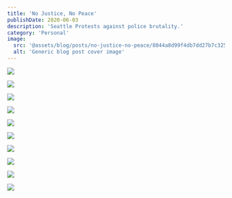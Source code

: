 ```yaml
---
title: 'No Justice, No Peace'
publishDate: 2020-06-03
description: 'Seattle Protests against police brutality.'
category: 'Personal'
image:
  src: '@assets/blog/posts/no-justice-no-peace/8044a8d99f4db7dd27b7c325a71a8180e3f2fedc-2000x1500.jpg'
  alt: 'Generic blog post cover image'
---
```


![](assets/blog/posts/no-justice-no-peace/961e04d9339c057dcdcb8c2cc92903ead1d76582-2000x1500.jpg)

![](assets/blog/posts/no-justice-no-peace/eeb1de02322985795f4603b8035f995c475ece55-2000x2667.jpg)

![](assets/blog/posts/no-justice-no-peace/5a5d6b45bead092e847306765f7e7e48f16f75c9-2000x1500.jpg)

![](assets/blog/posts/no-justice-no-peace/68c3484219a2a4535d03850350ffea280c09cf6c-2000x1500.jpg)

![](assets/blog/posts/no-justice-no-peace/f2fbff07c386e38a7ee333587f465235bafbff96-2000x1500.jpg)

![](assets/blog/posts/no-justice-no-peace/daa08c81bc749a72b98c9a16609bfcaa324ba14b-2000x1500.jpg)

![](assets/blog/posts/no-justice-no-peace/48e58fa37d7e1f43860777c1c527932d0aa7511a-1125x2436.jpg)

![](assets/blog/posts/no-justice-no-peace/5d8d5bbd2f4ff4447884e3934653232fb7c603fb-2000x1500.jpg)

![](assets/blog/posts/no-justice-no-peace/8044a8d99f4db7dd27b7c325a71a8180e3f2fedc-2000x1500.jpg)

![](assets/blog/posts/no-justice-no-peace/7a16c99aca9e246e6d210558cb81f790a208c206-2000x1500.jpg)
